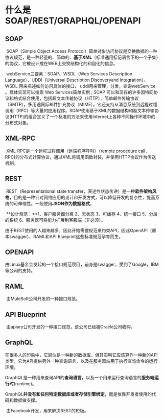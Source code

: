 # 什么是SOAP/REST/GRAPHQL/OPENAPI

## SOAP

​	SOAP（Simple Object Access Protocol）简单对象访问协议是交换数据的一种协议规范，是一种轻量的、简单的、**基于XML**（标准通用标记语言下的一个子集）的协议，它被设计成在WEB上交换结构化的和固化的信息。

​	webService三要素：SOAP、WSDL（Web Services Description Language）、UDDI（Universal Description Discoveryand Integration）。 WSDL 用来描述如何访问具体的接口， uddi用来管理，分发，查询webService 。具体实现可以搜索 Web Services简单实例 ; SOAP 可以和现存的许多因特网协议和格式结合使用，包括超文本传输协议（HTTP），简单邮件传输协议（SMTP），多用途网际邮件扩充协议（MIME）。它还支持从消息系统到远程过程调用（RPC）等大量的应用程序。SOAP使用基于XML的数据结构和超文本传输协议(HTTP)的组合定义了一个标准的方法来使用Internet上各种不同操作环境中的分布式对象。

## XML-RPC

​		XML-RPC是一个远程过程调用（远端程序呼叫）（remote procedure call，RPC)的分布式计算协议，通过XML将调用函数封装，并使用HTTP协议作为传送机制。

## REST

​	REST（Representational state transfer，表述性状态传递）是一种**软件架构风格**，目的是一种针对网络应用的设计和开发方式，可以降低开发的复杂性，提高系统的可伸缩性。一般使用**JSON作为数据格式**。

​	**设计规范：**1、客户服务器分离  2、无状态  3、可缓存  4、统一接口  5、分层的系统  6、服务器可将能力扩展到客服端（非必须）。

​	由于REST使用的人越来越多，因此开始需要规范来约束API，因此OpenAPI（原本swagger）、RAML和API Blueprint这些标准规范孕育而生。

## OPENAPI

​	由Linux基金会发起的一个接口规范项目，前身是swagger，受到了Google，IBM等公司的支持。

## RAML

​	由MuleSoft公司开发的一种接口规范。

## API Blueprint

​	由apiary公司开发的一种接口规范，该公司已经被Oracle公司收购。

## GraphQL

​	在很多人的印象中，它貌似是一种新的数据库，但其实叫它应该算作一种新的API类型，它为API提供另外一种查询语言，以及在服务器端用于执行查询命令的运行环境。

​	GraphQL是一种用来查询API的**查询语言**，以及一个用来运行查询语言的**服务端运行时**(runtime)。

​	GraphQL**并没有和任何特定数据库或者存储引擎绑定**，而是依靠开发者使用的代码和数据做支撑。

​	由Facebook开发，用来解决REST的短板。